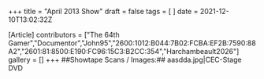 +++
title = "April 2013 Show"
draft = false
tags = [ ]
date = 2021-12-10T13:02:32Z

[Article]
contributors = ["The 64th Gamer","Documentor","John95","2600:1012:B044:7B02:FCBA:EF2B:7590:88A2","2601:81:8500:E190:FC96:15C3:B2CC:354","Harchambeault2026"]
gallery = []
+++
##Showtape Scans / Images:##
<gallery>
aasdda.jpg|CEC-Stage DVD
</gallery>